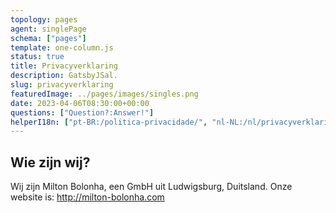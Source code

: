 ```yaml
---
topology: pages
agent: singlePage
schema: ["pages"]
template: one-column.js
status: true
title: Privacyverklaring
description: GatsbyJSal.
slug: privacyverklaring
featuredImage: ../pages/images/singles.png
date: 2023-04-06T08:30:00+00:00
questions: ["Question?:Answer!"]
helperI18n: ["pt-BR:/politica-privacidade/", "nl-NL:/nl/privacyverklaring/"]
---
```


## Wie zijn wij?

Wij zijn Milton Bolonha, een GmbH uit Ludwigsburg, Duitsland.
Onze website is: http://milton-bolonha.com
